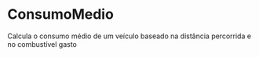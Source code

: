 # ConsumoMedio
Calcula o consumo médio de um veículo baseado na distância percorrida e no combustível gasto
